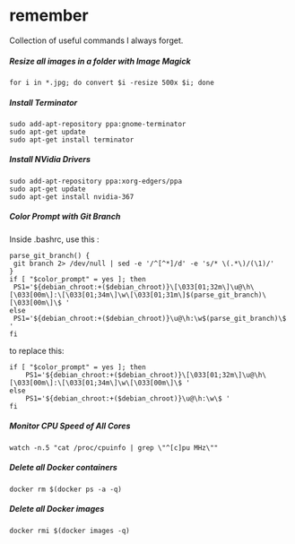 # remember
Collection of useful commands I always forget.

##### Resize all images in a folder with Image Magick
  
    for i in *.jpg; do convert $i -resize 500x $i; done

##### Install Terminator

    sudo add-apt-repository ppa:gnome-terminator
    sudo apt-get update
    sudo apt-get install terminator

##### Install NVidia Drivers

    sudo add-apt-repository ppa:xorg-edgers/ppa
    sudo apt-get update
    sudo apt-get install nvidia-367
  
##### Color Prompt with Git Branch

Inside .bashrc, use this :

    parse_git_branch() {
     git branch 2> /dev/null | sed -e '/^[^*]/d' -e 's/* \(.*\)/(\1)/'
    }
    if [ "$color_prompt" = yes ]; then
     PS1='${debian_chroot:+($debian_chroot)}\[\033[01;32m\]\u@\h\[\033[00m\]:\[\033[01;34m\]\w\[\033[01;31m\]$(parse_git_branch)\[\033[00m\]\$ '
    else
     PS1='${debian_chroot:+($debian_chroot)}\u@\h:\w$(parse_git_branch)\$ '
    fi

to replace this:

    if [ "$color_prompt" = yes ]; then
        PS1='${debian_chroot:+($debian_chroot)}\[\033[01;32m\]\u@\h\[\033[00m\]:\[\033[01;34m\]\w\[\033[00m\]\$ '
    else
        PS1='${debian_chroot:+($debian_chroot)}\u@\h:\w\$ '
    fi

##### Monitor CPU Speed of All Cores

    watch -n.5 "cat /proc/cpuinfo | grep \"^[c]pu MHz\""
    
##### Delete all Docker containers

    docker rm $(docker ps -a -q)

##### Delete all Docker images
    
    docker rmi $(docker images -q)
